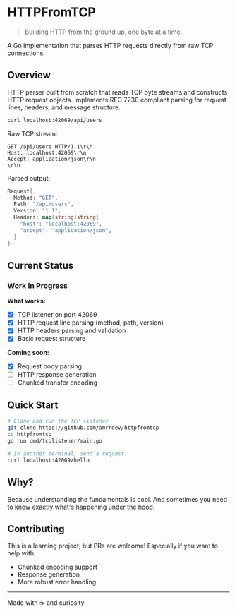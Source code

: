 # HTTPFromTCP

> Building HTTP from the ground up, one byte at a time.

A Go implementation that parses HTTP requests directly from raw TCP connections.

## Overview

HTTP parser built from scratch that reads TCP byte streams and constructs HTTP request objects. Implements RFC 7230 compliant parsing for request lines, headers, and message structure.

```bash
curl localhost:42069/api/users
```

Raw TCP stream:

```http
GET /api/users HTTP/1.1\r\n
Host: localhost:42069\r\n
Accept: application/json\r\n
\r\n
```

Parsed output:

```go
Request{
  Method: "GET",
  Path: "/api/users",
  Version: "1.1",
  Headers: map[string]string{
    "host": "localhost:42069",
    "accept": "application/json",
  }
}
```

## Current Status

### Work in Progress

**What works:**

- [x] TCP listener on port 42069
- [x] HTTP request line parsing (method, path, version)
- [x] HTTP headers parsing and validation
- [x] Basic request structure

**Coming soon:**

- [x] Request body parsing
- [ ] HTTP response generation
- [ ] Chunked transfer encoding

## Quick Start

```bash
# Clone and run the TCP listener
git clone https://github.com/amrrdev/httpfromtcp
cd httpfromtcp
go run cmd/tcplistener/main.go

# In another terminal, send a request
curl localhost:42069/hello
```

## Why?

Because understanding the fundamentals is cool. And sometimes you need to know exactly what's happening under the hood.

## Contributing

This is a learning project, but PRs are welcome! Especially if you want to help with:

- Chunked encoding support
- Response generation
- More robust error handling

---

Made with ☕ and curiosity
